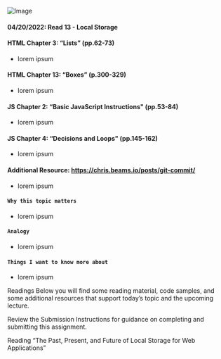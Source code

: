 ![Image](https://images.unsplash.com/photo-1507721999472-8ed4421c4af2?ixlib=rb-1.2.1&ixid=MnwxMjA3fDB8MHxwaG90by1wYWdlfHx8fGVufDB8fHx8&auto=format&fit=crop&w=480&q=80)

#### 04/20/2022: Read 13 - Local Storage

#### HTML Chapter 3: “Lists” (pp.62-73)
* lorem ipsum
  
#### HTML Chapter 13: “Boxes” (p.300-329)
  * lorem ipsum
  
#### JS Chapter 2: “Basic JavaScript Instructions" (pp.53-84)
* lorem ipsum
    
#### JS Chapter 4: “Decisions and Loops" (pp.145-162) 
* lorem ipsum
    
#### Additional Resource: https://chris.beams.io/posts/git-commit/
* lorem ipsum
    
#### `Why this topic matters`
* lorem ipsum
    
#### `Analogy `
* lorem ipsum
        
#### `Things I want to know more about`
* lorem ipsum
   
Readings
Below you will find some reading material, code samples, and some additional resources that support today’s topic and the upcoming lecture.

Review the Submission Instructions for guidance on completing and submitting this assignment.

Reading
“The Past, Present, and Future of Local Storage for Web Applications”